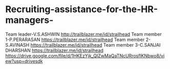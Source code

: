 # Recruiting-assistance-for-the-HR-managers-
Team leader-V.S.ASHWIN http://trailblazer.me/id/strailhead
Team member 1-P.PERARASAN https://trailblazer.me/id/strailhead
Team member 2-S.AVINASH https://trailblazer.me/id/strailhead
Team member 3-C.SANJAI DHARSHAN https://trailblazer.me/id/strailhead
https://drive.google.com/file/d/1HKEzYjk_QIZwMaQaTNcURrosflKNbwo8/view?usp=drivesdk
